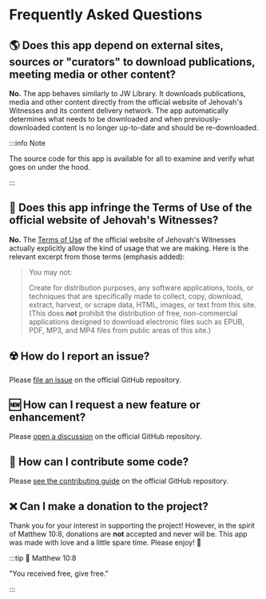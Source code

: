 # Frequently Asked Questions

## :earth_americas: Does this app depend on external sites, sources or "curators" to download publications, meeting media or other content?

**No.** The app behaves similarly to JW Library. It downloads publications, media and other content directly from the official website of Jehovah's Witnesses and its content delivery network. The app automatically determines what needs to be downloaded and when previously-downloaded content is no longer up-to-date and should be re-downloaded.

:::info Note

The source code for this app is available for all to examine and verify what goes on under the hood.

:::

## :thinking: Does this app infringe the Terms of Use of the official website of Jehovah's Witnesses?

**No.** The [Terms of Use](https://www.jw.org/finder?docid=1011511\&prefer=content) of the official website of Jehovah's Witnesses actually explicitly allow the kind of usage that we are making. Here is the relevant excerpt from those terms (emphasis added):

> You may not:
>
> Create for distribution purposes, any software applications, tools, or techniques that are specifically made to collect, copy, download, extract, harvest, or scrape data, HTML, images, or text from this site. (This does **not** prohibit the distribution of free, non-commercial applications designed to download electronic files such as EPUB, PDF, MP3, and MP4 files from public areas of this site.)

## :radioactive: How do I report an issue?

Please [file an issue](https://github.com/sircharlo/meeting-media-manager/issues) on the official GitHub repository.

## :new: How can I request a new feature or enhancement?

Please [open a discussion](https://github.com/sircharlo/meeting-media-manager/discussions) on the official GitHub repository.

## :handshake: How can I contribute some code?

Please [see the contributing guide](https://github.com/sircharlo/meeting-media-manager/blob/master/CONTRIBUTING.md) on the official GitHub repository.

## :x: Can I make a donation to the project?

Thank you for your interest in supporting the project! However, in the spirit of Matthew 10:8, donations are **not** accepted and never will be. This app was made with love and a little spare time. Please enjoy! :tada:

:::tip :book: Matthew 10:8

"You received free, give free."

:::
